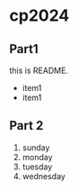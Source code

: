 # cp2024

## Part1
this is README.
- item1
- item1

## Part 2
1. sunday
1. monday
1. tuesday
1. wednesday
